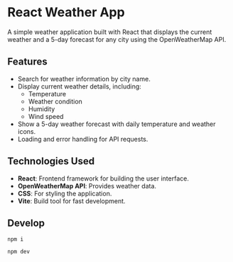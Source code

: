 # React Weather App

A simple weather application built with React that displays the current weather and a 5-day forecast for any city using the OpenWeatherMap API.

## Features

- Search for weather information by city name.
- Display current weather details, including:
  - Temperature
  - Weather condition
  - Humidity
  - Wind speed
- Show a 5-day weather forecast with daily temperature and weather icons.
- Loading and error handling for API requests.


## Technologies Used

- **React**: Frontend framework for building the user interface.
- **OpenWeatherMap API**: Provides weather data.
- **CSS**: For styling the application.
- **Vite**: Build tool for fast development.

## Develop

```shell
npm i 

npm dev
```
